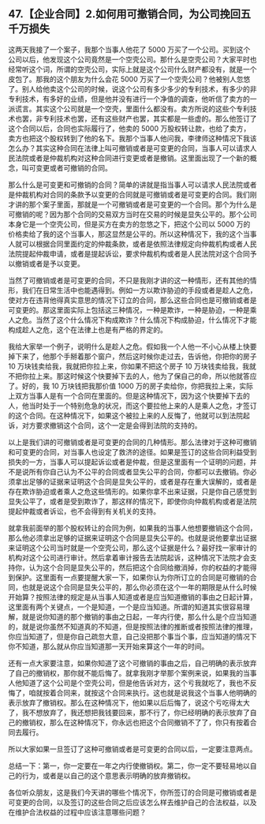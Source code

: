 ## 47.【企业合同】2.如何用可撤销合同，为公司挽回五千万损失
这两天我接了一个案子，我那个当事人他花了 5000 万买了一个公司。买到这个公司以后，他发现这个公司竟然是一个空壳公司。那什么是空壳公司？大家平时也经常听这个词，所谓的空壳公司，实际上就是这个公司什么财产都没有，就是一个皮包了。那我的这个朋友为什么会花 5000 万买了一个空壳公司？他被别人忽悠了。别人给他卖这个公司的时候，说这个公司有多少多少的专利技术，有多少的非专利技术，有多好的业绩，但是他并没有进行一个净值的调查，他听信了卖方的一派谎言。其实这个公司就是一个空壳，里面什么都没有。卖方所说的这些个专利技术也罢，非专利技术也罢，还有这些财产也罢，其实都是一些虚的。那么他签订了这个合同以后，合同也实际履行了，他卖的 5000 万股权转让款，也给了卖方，卖方也把这个股权转到了他的名下。我那个当事人他问我，李律师这种情况下我该怎么办？其实这种合同在法律上叫可撤销或者是可变更的合同，当事人可以请求人民法院或者是仲裁机构对这种合同进行变更或者是撤销。这里面出现了一个新的概念，叫可变更或者可撤销的合同。


那么什么是可变更和可撤销的合同？简单的讲就是指当事人可以请求人民法院或者是仲裁机构对合同的条款予以变更的合同就是可撤销或者是可变更的合同。我们刚才讲的那个案子里面，那就是一个可撤销或者是可变更的一个合同。那个为什么是可撤销的呢？因为那个合同的交易双方当时在交易的时候是显失公平的。那个公司本身它是一个空壳公司，但是买方在卖方的忽悠之下，把这个公司以 5000 万的价格卖给了我的这个当事人，那这显然是公平的。所以这种情况下，我的这个当事人就可以根据合同里面约定的仲裁条款，或者是依照法律规定向仲裁机构或者人民法院提起仲裁申请，或者是提起诉讼，要求仲裁机构或者是人民法院对这个合同予以撤销或者是予以变更。


当然了可撤销或者是可变更的合同，不只是我刚才讲的这一种情形，还有其他的情形，我们在日常生活中也能遇得到。例如一方以欺诈胁迫的手段或者是趁人之危，使对方在违背他得真实意思的情况下订立的合同，那么这些合同也是可撤销或者是可变更的。那这里面实际上包括这三种情况，一种是欺诈，一种是胁迫，一种是乘人之危。当然了这个什么情况下构成欺诈？什么情况下构成胁迫，什么情况下才能构成趁人之危，这个在法律上也是有严格的界定的。


我给大家举一个例子，说明什么是趁人之危。假如我一个人他一不小心从楼上快要掉下来了，他那个手掰着那个窗户，然后这时候你走过去，告诉他，你把你的房子 10 万块钱卖给我，我就把你拉上来，你如果不把这个房子 10 万块钱卖给我，我就不把你拉上来。那这时候这个快要掉下去的人，他为了保自己的命，所以他就答应了。好的，我 10 万块钱把我那价值 1000 万的房子卖给你，你把我拉上来，实际上双方当事人是有一个合同在里面的。但是这种情况下，因为这个快要掉下去的人，他当时处于一个特别危急的状况，而这个要拉他上来的人是乘人之危，才签订的这个合同。在这种情况下，如果这个被拉上来的人反悔了，他就可以到法院起诉，对方要求撤销这个合同，这个一定是会得到法院的支持的。


以上是我们讲的可撤销或者是可变更的合同的几种情形。那么法律对于这种可撤销和可变更的合同，对当事人也设定了救济的途径。如果是签订的这些合同利益受到损失的一方，当事人可以提起诉讼或者是仲裁，但是这里面有一个证明的问题，并不是说所有你自己认为不公平的合同或者显失公平的合同，你都可以去撤销。你必须拿出足够的证据来证明这个合同是显失公平的，或者是存在重大误解的，或者是存在欺诈胁迫或者乘人之危这些情形的。如果你拿不出来证据，只是你自己感觉到显失公平了，或者是受到欺诈了，那这样的情况下，即使你向仲裁机构或者是法院提起仲裁或者诉讼，也不会得到有关机关的支持。


就拿我前面举的那个股权转让的合同为例，如果我的当事人他想要撤销这个合同，那么他必须拿出足够的证据来证明这个合同是显失公平的。也就是说他要拿出证据来证明这个公司当时就是一个空壳公司，那么这个证据是什么？最好找一家审计的机构对这个公司进行审计。然后拿着审计报告去法院起诉，这种情况下法院才会支持你，认为这个合同是显失公平的，然后把这个合同给撤消掉，你的权益的才能得到保护。这里面有一点要提醒大家一下，如果你认为你所订立的合同是可撤销的合同，也就是说这个合同是显失公平的，那么你必须在这个一年的期限是从什么时候开始算？按照法律的规定是从当事人知道或者是应当知道撤销的事由之日起计算，这里面有两个关键点，一个是知道，一个是应当知道。所谓的知道其实很容易理解，就是说你知道的那个撤销的事由之日起，一年内行使，那么什么是个应当知道的，就是说你虽然不知道真的不知道，但是按照法律的推断或者按照法律的推理，你应当知道了，但是你自己疏忽大意，自己没把那个事当个事，应当知道的情况下你不知道，那么就从你应当知道那一天开始来算这个一年的时间。


还有一点大家要注意，如果你知道了这个可撤销的事由之后，自己明确的表示放弃了自己的撤销权，那你就不能后悔了。就拿我刚才举那个案例来说，如果我的当事人他知道了这个公司是个空壳公司，但是他告诉对方，这个亏我就吃了，我也不反悔了，咱就按着合同来，就按这个合同来执行。这也就是说我这个当事人他明确的表示放弃了撤销权。那么在这种情况下，他如果以后后悔了，说这个亏吃得太大了，我不想放弃了，我还想把我钱要回来，那不行了，你已经明确的表示放弃了自己的撤销权，那么在这种情况下，你永远也把这个合同撤销不了了，你只有按着合同去履行。


所以大家如果一旦签订了这种可撤销或者是可变更的合同以后，一定要注意两点。


总结一下：第一，你一定要在一年之内行使撤销权。第二，你一定不要轻易地以自己的行为，或者是以自己的这个意思表示明确的放弃撤销权。


各位听众朋友，这是我们今天讲的哪些个情况下，你所签订的合同是可撤销或者是可变更的合同，以及签订的这些合同之后应该怎么样去维护自己的合法权益，以及在维护合法权益的过程中应该注意哪些问题？

